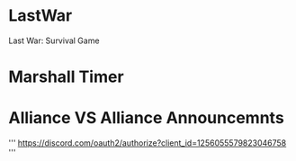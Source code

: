 # LastWar
Last War: Survival Game


# Marshall Timer


# Alliance VS Alliance Announcemnts

'''
https://discord.com/oauth2/authorize?client_id=1256055579823046758
'''
